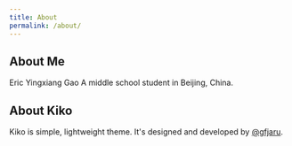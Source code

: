 ```yaml
---
title: About
permalink: /about/
---
```


## About Me
Eric Yingxiang Gao
A middle school student in Beijing, China.

## About Kiko
Kiko is simple, lightweight theme. It's designed and developed by [@gfjaru](https://twitter.com/gfjaru).
